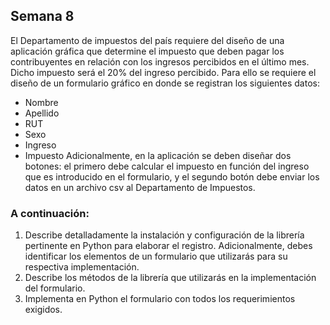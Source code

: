 ## Semana 8
El Departamento de impuestos del país requiere del diseño de una aplicación gráfica que determine el
impuesto que deben pagar los contribuyentes en relación con los ingresos percibidos en el último mes.
Dicho impuesto será el 20% del ingreso percibido. Para ello se requiere el diseño de un formulario
gráfico en donde se registran los siguientes datos:
- Nombre
- Apellido
- RUT
- Sexo
- Ingreso
- Impuesto
Adicionalmente, en la aplicación se deben diseñar dos botones: el primero debe calcular el impuesto
en función del ingreso que es introducido en el formulario, y el segundo botón debe enviar los datos en
un archivo csv al Departamento de Impuestos.

### A continuación:
1. Describe detalladamente la instalación y configuración de la librería pertinente en Python para
elaborar el registro. Adicionalmente, debes identificar los elementos de un formulario que
utilizarás para su respectiva implementación.
2. Describe los métodos de la librería que utilizarás en la implementación del formulario.
3. Implementa en Python el formulario con todos los requerimientos exigidos. 